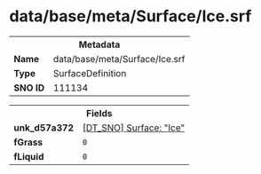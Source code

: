 <h1>data/base/meta/Surface/Ice.srf</h1><table><tr><th colspan="100%">Metadata</th></tr><tr><td><b>Name</b></td><td>data/base/meta/Surface/Ice.srf</td></tr><tr><td><b>Type</b></td><td>SurfaceDefinition</td></tr><tr><td><b>SNO ID</b></td><td>111134</td></tr></table>

<table><tr><th colspan="100%">Fields</th></tr><tr><td><b>unk_d57a372</b></td><td><a href="Ice.srf.md">[DT_SNO] Surface: "Ice"</a></td></tr><tr><td><b>fGrass</b></td><td><code>0</code></td></tr><tr><td><b>fLiquid</b></td><td><code>0</code></td></tr></table>

